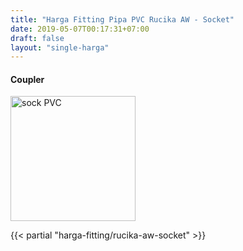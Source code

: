 ```yaml
---
title: "Harga Fitting Pipa PVC Rucika AW - Socket"
date: 2019-05-07T00:17:31+07:00
draft: false
layout: "single-harga"
---
```


#### Coupler

<img src="../img/fitting-pvc/socket.png" alt="sock PVC" width="200" />

{{< partial "harga-fitting/rucika-aw-socket" >}}